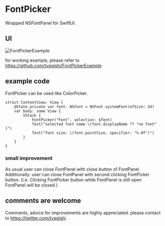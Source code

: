 # FontPicker

Wrapped NSFontPanel for SwiftUI.

## UI 
 
![FontPickerExample](https://user-images.githubusercontent.com/6419800/104111843-9e082d80-532a-11eb-8118-0b081f82b127.gif)
 
 for working example, please refer to https://github.com/tyagishi/FontPickerExample
 
## example code
FontPicker can be used like ColorPicker.

```
struct ContentView: View {
    @State private var font: NSFont = NSFont.systemFont(ofSize: 24)
    var body: some View {
        VStack {
            FontPicker("Font", selection: $font)
            Text("selected font name \(font.displayName ?? "no font" )")
            Text("font size: \(font.pointSize, specifier: "%.0f")")
        }
    }
}
```

### small improvement
As usual user can close FontPanel with close button of FontPanel.
Additionally: user can close FontPanel with second clicking FontPicker button.
(i.e. Clicking FontPicker button while FontPanel is still open FontPanel will be closed.)

## comments are welcome
Comments, advice for improvements are highly appreciated.
please contact to https://twitter.com/tyagishi  .


